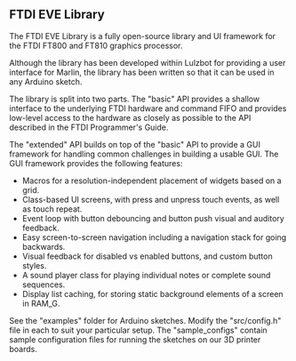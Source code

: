 FTDI EVE Library
----------------

The FTDI EVE Library is a fully open-source library and UI framework for the FTDI
FT800 and FT810 graphics processor.

Although the library has been developed within Lulzbot for providing a user interface
for Marlin, the library has been written so that it can be used in any Arduino sketch.

The library is split into two parts. The "basic" API provides a shallow interface to
the underlying FTDI hardware and command FIFO and provides low-level access to the
hardware as closely as possible to the API described in the FTDI Programmer's Guide.

The "extended" API builds on top of the "basic" API to provide a GUI framework for
handling common challenges in building a usable GUI. The GUI framework provides the
following features:

- Macros for a resolution-independent placement of widgets based on a grid.
- Class-based UI screens, with press and unpress touch events, as well as touch repeat.
- Event loop with button debouncing and button push visual and auditory feedback.
- Easy screen-to-screen navigation including a navigation stack for going backwards.
- Visual feedback for disabled vs enabled buttons, and custom button styles.
- A sound player class for playing individual notes or complete sound sequences.
- Display list caching, for storing static background elements of a screen in RAM_G.

See the "examples" folder for Arduino sketches. Modify the "src/config.h" file in
each to suit your particular setup. The "sample_configs" contain sample configuration
files for running the sketches on our 3D printer boards.
